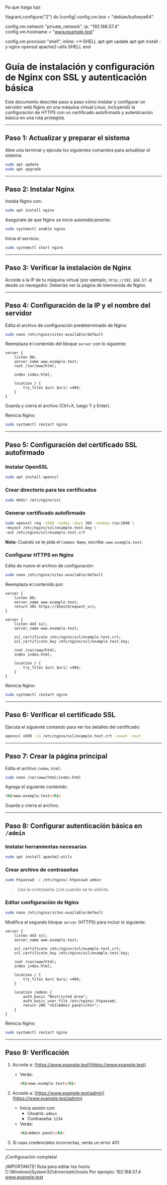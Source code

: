 Pa que haiga lujo

Vagrant.configure("2") do |config|
  config.vm.box = "debian/bullseye64"

  config.vm.network "private_network", ip: "192.168.57.4"
  config.vm.hostname = "www.example.test"

  config.vm.provision "shell", inline: <<-SHELL
    apt-get update
    apt-get install -y nginx openssl apache2-utils
  SHELL
end




# Guía de instalación y configuración de Nginx con SSL y autenticación básica

Este documento describe paso a paso cómo instalar y configurar un servidor web Nginx en una máquina virtual Linux, incluyendo la configuración de HTTPS con un certificado autofirmado y autenticación básica en una ruta protegida.

---

## Paso 1: Actualizar y preparar el sistema

Abre una terminal y ejecuta los siguientes comandos para actualizar el sistema:

```bash
sudo apt update
sudo apt upgrade
```

---

## Paso 2: Instalar Nginx

Instala Nginx con:

```bash
sudo apt install nginx
```

Asegúrate de que Nginx se inicie automáticamente:

```bash
sudo systemctl enable nginx
```

Inicia el servicio:

```bash
sudo systemctl start nginx
```

---

## Paso 3: Verificar la instalación de Nginx

Accede a la IP de tu máquina virtual (por ejemplo, `http://192.168.57.4`) desde un navegador. Deberías ver la página de bienvenida de Nginx.

---

## Paso 4: Configuración de la IP y el nombre del servidor

Edita el archivo de configuración predeterminado de Nginx:

```bash
sudo nano /etc/nginx/sites-available/default
```

Reemplaza el contenido del bloque `server` con lo siguiente:

```nginx
server {
    listen 80;
    server_name www.example.test;
    root /var/www/html;

    index index.html;

    location / {
        try_files $uri $uri/ =404;
    }
}
```

Guarda y cierra el archivo (Ctrl+X, luego Y y Enter).

Reinicia Nginx:

```bash
sudo systemctl restart nginx
```

---

## Paso 5: Configuración del certificado SSL autofirmado

### Instalar OpenSSL

```bash
sudo apt install openssl
```

### Crear directorio para los certificados

```bash
sudo mkdir /etc/nginx/ssl
```

### Generar certificado autofirmado

```bash
sudo openssl req -x509 -nodes -days 365 -newkey rsa:2048 \
-keyout /etc/nginx/ssl/example.test.key \
-out /etc/nginx/ssl/example.test.crt
```

**Nota:** Cuando se te pida el `Common Name`, escribe: `www.example.test`.

### Configurar HTTPS en Nginx

Edita de nuevo el archivo de configuración:

```bash
sudo nano /etc/nginx/sites-available/default
```

Reemplaza el contenido por:

```nginx
server {
    listen 80;
    server_name www.example.test;
    return 301 https://$host$request_uri;
}

server {
    listen 443 ssl;
    server_name www.example.test;

    ssl_certificate /etc/nginx/ssl/example.test.crt;
    ssl_certificate_key /etc/nginx/ssl/example.test.key;

    root /var/www/html;
    index index.html;

    location / {
        try_files $uri $uri/ =404;
    }
}
```

Reinicia Nginx:

```bash
sudo systemctl restart nginx
```

---

## Paso 6: Verificar el certificado SSL

Ejecuta el siguiente comando para ver los detalles del certificado:

```bash
openssl x509 -in /etc/nginx/ssl/example.test.crt -noout -text
```

---

## Paso 7: Crear la página principal

Edita el archivo `index.html`:

```bash
sudo nano /var/www/html/index.html
```

Agrega el siguiente contenido:

```html
<h1>www.example.test</h1>
```

Guarda y cierra el archivo.

---

## Paso 8: Configurar autenticación básica en `/admin`

### Instalar herramientas necesarias

```bash
sudo apt install apache2-utils
```

### Crear archivo de contraseñas

```bash
sudo htpasswd -c /etc/nginx/.htpasswd admin
```

> Usa la contraseña `1234` cuando se te solicite.

### Editar configuración de Nginx

```bash
sudo nano /etc/nginx/sites-available/default
```

Modifica el segundo bloque `server` (HTTPS) para incluir lo siguiente:

```nginx
server {
    listen 443 ssl;
    server_name www.example.test;

    ssl_certificate /etc/nginx/ssl/example.test.crt;
    ssl_certificate_key /etc/nginx/ssl/example.test.key;

    root /var/www/html;
    index index.html;

    location / {
        try_files $uri $uri/ =404;
    }

    location /admin {
        auth_basic "Restricted Area";
        auth_basic_user_file /etc/nginx/.htpasswd;
        return 200 "<h1>Admin panel</h1>";
    }
}
```

Reinicia Nginx:

```bash
sudo systemctl restart nginx
```

---

## Paso 9: Verificación

1. Accede a: [https://www.example.test](https://www.example.test)
   - Verás:  
     ```html
     <h1>www.example.test</h1>
     ```

2. Accede a: [https://www.example.test/admin](https://www.example.test/admin)
   - Inicia sesión con:
     - Usuario: `admin`
     - Contraseña: `1234`
   - Verás:
     ```html
     <h1>Admin panel</h1>
     ```

3. Si usas credenciales incorrectas, verás un error 401.

---

¡Configuración completa!

¡IMPORTANTE!
Ruta para editar los hosts: C:\Windows\System32\drivers\etc\hosts
Por ejemplo:
  192.168.57.4   www.example.test
